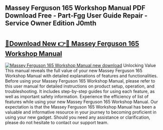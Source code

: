 ## Massey Ferguson 165 Workshop Manual PDF Download Free - Part-Fgg User Guide Repair - Service Owner Edition J0mth

# <h2><a href="http://bc96205.oget.top/?id=Massey+Ferguson+165+Workshop+Manual">🔗Download New 👉🔴 Massey Ferguson 165 Workshop Manual</a></h2>

[![Massey Ferguson 165 Workshop Manual new download](https://i.imgur.com/5g1atiW.png)](http://bc96205.oget.top/?id=Massey+Ferguson+165+Workshop+Manual)
Unlocking Value This manual reveals the full value of your new Massey Ferguson 165 Workshop Manual with detailed explanations of features and functionalities. Before using your Massey Ferguson 165 Workshop Manual, please refer to this user manual for detailed instructions on product setup, operation, and troubleshooting. It includes step-by-step guides for using each feature, as well as important safety information. Experience the efficiency of list of features while using your new Massey Ferguson 165 Workshop Manual. Our expectation is that the Massey Ferguson 165 Workshop Manual has been a valuable and informative resource in your journey to becoming proficient in using your new gadget. Should you need any assistance or clarification, please do not hesitate to contact our support team.
